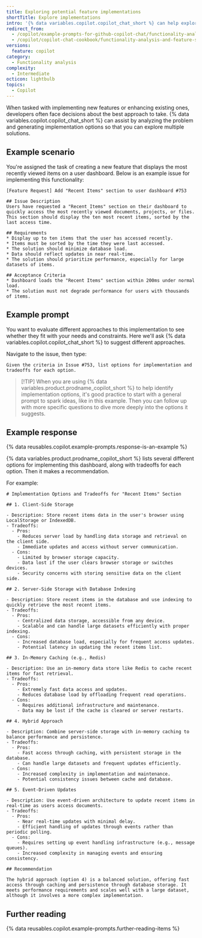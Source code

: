```yaml
---
title: Exploring potential feature implementations
shortTitle: Explore implementations 
intro: '{% data variables.copilot.copilot_chat_short %} can help explore different approaches for implementing a single feature.'
redirect_from:
  - /copilot/example-prompts-for-github-copilot-chat/functionality-analysis-and-feature-suggestions/exploring-potential-feature-implementations
  - /copilot/copilot-chat-cookbook/functionality-analysis-and-feature-suggestions/exploring-potential-feature-implementations
versions:
  feature: copilot
category:
  - Functionality analysis
complexity:
  - Intermediate
octicon: lightbulb
topics:
  - Copilot
---
```


When tasked with implementing new features or enhancing existing ones, developers often face decisions about the best approach to take. {% data variables.copilot.copilot_chat_short %} can assist by analyzing the problem and generating implementation options so that you can explore multiple solutions.

## Example scenario

You're assigned the task of creating a new feature that displays the most recently viewed items on a user dashboard. Below is an example issue for implementing this functionality:

```text
[Feature Request] Add "Recent Items" section to user dashboard #753

## Issue Description
Users have requested a "Recent Items" section on their dashboard to quickly access the most recently viewed documents, projects, or files. This section should display the ten most recent items, sorted by the last access time.

## Requirements
* Display up to ten items that the user has accessed recently.
* Items must be sorted by the time they were last accessed.
* The solution should minimize database load.
* Data should reflect updates in near real-time.
* The solution should prioritize performance, especially for large datasets of items.

## Acceptance Criteria
* Dashboard loads the "Recent Items" section within 200ms under normal load.
* The solution must not degrade performance for users with thousands of items.
```

## Example prompt

You want to evaluate different approaches to this implementation to see whether they fit with your needs and constraints. Here we'll ask {% data variables.copilot.copilot_chat_short %} to suggest different approaches.

Navigate to the issue, then type:

`Given the criteria in Issue #753, list options for implementation and tradeoffs for each option.`

>[!TIP] When you are using {% data variables.product.prodname_copilot_short %} to help identify implementation options, it's good practice to start with a general prompt to spark ideas, like in this example. Then you can follow up with more specific questions to dive more deeply into the options it suggests.

## Example response

{% data reusables.copilot.example-prompts.response-is-an-example %}

{% data variables.product.prodname_copilot_short %} lists several different options for implementing this dashboard, along with tradeoffs for each option. Then it makes a recommendation.

For example:

```text
# Implementation Options and Tradeoffs for "Recent Items" Section

## 1. Client-Side Storage

- Description: Store recent items data in the user's browser using LocalStorage or IndexedDB.
- Tradeoffs:
  - Pros:
    - Reduces server load by handling data storage and retrieval on the client side.
    - Immediate updates and access without server communication.
  - Cons:
    - Limited by browser storage capacity.
    - Data lost if the user clears browser storage or switches devices.
    - Security concerns with storing sensitive data on the client side.

## 2. Server-Side Storage with Database Indexing

- Description: Store recent items in the database and use indexing to quickly retrieve the most recent items.
- Tradeoffs:
  - Pros:
    - Centralized data storage, accessible from any device.
    - Scalable and can handle large datasets efficiently with proper indexing.
  - Cons:
    - Increased database load, especially for frequent access updates.
    - Potential latency in updating the recent items list.

## 3. In-Memory Caching (e.g., Redis)

- Description: Use an in-memory data store like Redis to cache recent items for fast retrieval.
- Tradeoffs:
  - Pros:
    - Extremely fast data access and updates.
    - Reduces database load by offloading frequent read operations.
  - Cons:
    - Requires additional infrastructure and maintenance.
    - Data may be lost if the cache is cleared or server restarts.

## 4. Hybrid Approach

- Description: Combine server-side storage with in-memory caching to balance performance and persistence.
- Tradeoffs:
  - Pros:
    - Fast access through caching, with persistent storage in the database.
    - Can handle large datasets and frequent updates efficiently.
  - Cons:
    - Increased complexity in implementation and maintenance.
    - Potential consistency issues between cache and database.

## 5. Event-Driven Updates

- Description: Use event-driven architecture to update recent items in real-time as users access documents.
- Tradeoffs:
  - Pros:
    - Near real-time updates with minimal delay.
    - Efficient handling of updates through events rather than periodic polling.
  - Cons:
    - Requires setting up event handling infrastructure (e.g., message queues).
    - Increased complexity in managing events and ensuring consistency.

## Recommendation

The hybrid approach (option 4) is a balanced solution, offering fast access through caching and persistence through database storage. It meets performance requirements and scales well with a large dataset, although it involves a more complex implementation.
```

## Further reading

{% data reusables.copilot.example-prompts.further-reading-items %}
